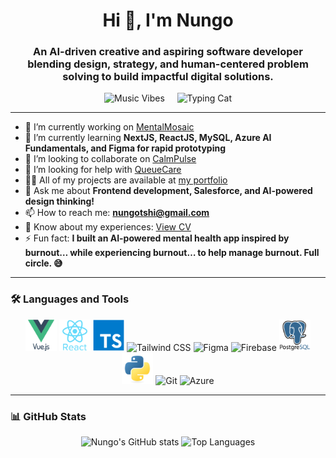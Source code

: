 <h1 align="center">Hi 👋, I'm Nungo</h1>
<h3 align="center">An AI-driven creative and aspiring software developer blending design, strategy, and human-centered problem solving to build impactful digital solutions.</h3>

<p align="center">
  <img src="https://media.tenor.com/2uyENRmiUt0AAAAC/coding.gif" alt="Music Vibes" width="200"/>
  &nbsp;&nbsp;&nbsp;
  <img src="https://media.tenor.com/NOYF3f82b_gAAAAC/programmer.gif" alt="Typing Cat" width="200"/>
</p>

---

- 🔭 I’m currently working on [MentalMosaic](https://github.com/Nungo/Mental-Mosaic)  
- 🌱 I’m currently learning **NextJS, ReactJS, MySQL, Azure AI Fundamentals, and Figma for rapid prototyping**  
- 👯 I’m looking to collaborate on [CalmPulse](https://github.com/Nungo/calmpulse)  
- 🤝 I’m looking for help with [QueueCare](https://github.com/Nungo/queuecare)  
- 👨‍💻 All of my projects are available at [my portfolio](https://portfolio-say6.vercel.app/)  
- 💬 Ask me about **Frontend development, Salesforce, and AI-powered design thinking!**  
- 📫 How to reach me: **nungotshi@gmail.com**  
- 📄 Know about my experiences: [View CV](https://drive.google.com/drive/folders/1qxC29HBd_c_mL0IrU1bZJH-CwYbRaeuG?usp=drive_link)  
- ⚡ Fun fact: **I built an AI-powered mental health app inspired by burnout… while experiencing burnout… to help manage burnout. Full circle. 😅**

---

### 🛠️ Languages and Tools

<div align="center">
  <img src="https://raw.githubusercontent.com/devicons/devicon/master/icons/vuejs/vuejs-original-wordmark.svg" alt="Vue.js" width="50" height="50"/>
  <img src="https://raw.githubusercontent.com/devicons/devicon/master/icons/react/react-original-wordmark.svg" alt="React" width="50" height="50"/>
  <img src="https://raw.githubusercontent.com/devicons/devicon/master/icons/typescript/typescript-original.svg" alt="TypeScript" width="50" height="50"/>
  <img src="https://www.vectorlogo.zone/logos/tailwindcss/tailwindcss-icon.svg" alt="Tailwind CSS" width="50" height="50"/>
  <img src="https://www.vectorlogo.zone/logos/figma/figma-icon.svg" alt="Figma" width="50" height="50"/>
  <img src="https://www.vectorlogo.zone/logos/firebase/firebase-icon.svg" alt="Firebase" width="50" height="50"/>
  <img src="https://raw.githubusercontent.com/devicons/devicon/master/icons/postgresql/postgresql-original-wordmark.svg" alt="PostgreSQL" width="50" height="50"/>
  <img src="https://raw.githubusercontent.com/devicons/devicon/master/icons/python/python-original.svg" alt="Python" width="50" height="50"/>
  <img src="https://www.vectorlogo.zone/logos/git-scm/git-scm-icon.svg" alt="Git" width="50" height="50"/>
  <img src="https://www.vectorlogo.zone/logos/microsoft_azure/microsoft_azure-icon.svg" alt="Azure" width="50" height="50"/>
</div>

---

### 📊 GitHub Stats

<div align="center">
  <img src="https://github-readme-stats.vercel.app/api?username=Nungo&show_icons=true&locale=en" alt="Nungo's GitHub stats" />
  <img src="https://github-readme-stats.vercel.app/api/top-langs?username=Nungo&show_icons=true&locale=en&layout=compact" alt="Top Languages" />
</div>
